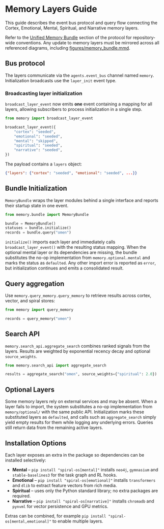 # Memory Layers Guide

This guide describes the event bus protocol and query flow connecting the
Cortex, Emotional, Mental, Spiritual, and Narrative memory layers.

Refer to the [Unified Memory Bundle](The_Absolute_Protocol.md#unified-memory-bundle) section of the protocol for repository-wide conventions. Any update to memory layers must be mirrored across all referenced diagrams, including [figures/memory_bundle.mmd](figures/memory_bundle.mmd).

## Bus protocol

The layers communicate via the `agents.event_bus` channel named `memory`.
Initialization broadcasts use the `layer_init` event type.

### Broadcasting layer initialization

`broadcast_layer_event` now emits **one** event containing a mapping for all
layers, allowing subscribers to process initialization in a single step.

```python
from memory import broadcast_layer_event

broadcast_layer_event({
    "cortex": "seeded",
    "emotional": "seeded",
    "mental": "skipped",
    "spiritual": "seeded",
    "narrative": "seeded",
})
```

The payload contains a `layers` object:

```json
{"layers": {"cortex": "seeded", "emotional": "seeded", ...}}
```

## Bundle Initialization

`MemoryBundle` wraps the layer modules behind a single interface and reports
their startup state in one event.

```python
from memory.bundle import MemoryBundle

bundle = MemoryBundle()
statuses = bundle.initialize()
records = bundle.query("omen")
```

`initialize()` imports each layer and immediately calls
`broadcast_layer_event()` with the resulting status mapping. When the optional
mental layer or its dependencies are missing, the bundle substitutes the
no-op implementation from `memory.optional.mental` and marks the status as
`defaulted`. Any other import error is reported as `error`, but initialization
continues and emits a consolidated result.

## Query aggregation

Use `memory.query_memory.query_memory` to retrieve results across cortex,
vector, and spiral stores:

```python
from memory import query_memory

records = query_memory("omen")
```

## Search API

`memory.search_api.aggregate_search` combines ranked signals from the layers.
Results are weighted by exponential recency decay and optional `source_weights`.

```python
from memory.search_api import aggregate_search

results = aggregate_search("omen", source_weights={"spiritual": 2.0})
```

## Optional Layers

Some memory layers rely on external services and may be absent. When a layer
fails to import, the system substitutes a no-op implementation from
`memory/optional/` with the same public API. Initialization marks these
substituted layers as `defaulted`, and calls such as `aggregate_search` simply
yield empty results for them while logging any underlying errors. Queries still
return data from the remaining active layers.

## Installation Options

Each layer exposes an extra in the package so dependencies can be installed
selectively:

- **Mental** – `pip install "spiral-os[mental]"` installs `neo4j`,
  `gymnasium` and `stable-baselines3` for the task graph and RL hooks.
- **Emotional** – `pip install "spiral-os[emotional]"` installs
  `transformers` and `dlib` to extract feature vectors from rich media.
- **Spiritual** – uses only the Python standard library; no extra packages are
  required.
- **Narrative** – `pip install "spiral-os[narrative]"` installs `chromadb`
  and `pynvml` for vector persistence and GPU metrics.

Extras can be combined, for example
`pip install "spiral-os[mental,emotional]"` to enable multiple layers.


